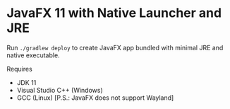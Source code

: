 # JavaFX 11 with Native Launcher and JRE

Run `./gradlew deploy` to create JavaFX app bundled with minimal JRE and native executable.

Requires 
* JDK 11
* Visual Studio C++ (Windows)
* GCC (Linux) [P.S.: JavaFX does not support Wayland]
